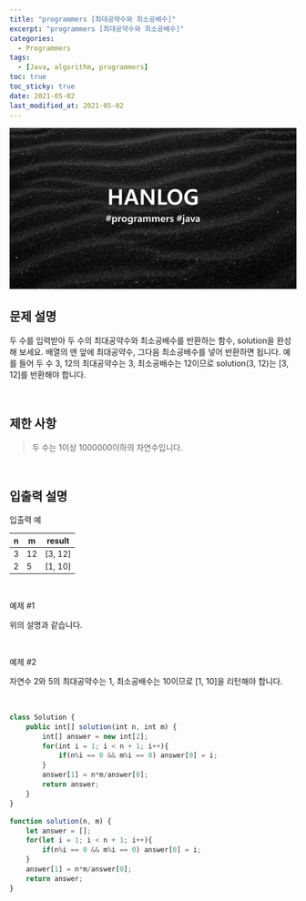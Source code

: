 ```yaml
---
title: "programmers [최대공약수와 최소공배수]"
excerpt: "programmers [최대공약수와 최소공배수]"
categories:
  - Programmers
tags:
  - [Java, algorithm, programmers]
toc: true
toc_sticky: true
date: 2021-05-02
last_modified_at: 2021-05-02
---
```


![HAN.jpg](/assets/images/programmers.png)

## 문제 설명

두 수를 입력받아 두 수의 최대공약수와 최소공배수를 반환하는 함수, solution을 완성해 보세요. 배열의 맨 앞에 최대공약수, 그다음 최소공배수를 넣어 반환하면 됩니다. 예를 들어 두 수 3, 12의 최대공약수는 3, 최소공배수는 12이므로 solution(3, 12)는 [3, 12]를 반환해야 합니다.

<br>

## 제한 사항

> 두 수는 1이상 1000000이하의 자연수입니다.

<br>

## 입출력 설명

입출력 예

|n|m|result|
|------|---|---|
|3|12|[3, 12]|
|2|5|[1, 10]|

<br>

예제 #1 <br>

위의 설명과 같습니다.

<br>

예제 #2 <br>

자연수 2와 5의 최대공약수는 1, 최소공배수는 10이므로 [1, 10]을 리턴해야 합니다.

<br>

```js
class Solution {
    public int[] solution(int n, int m) {
        int[] answer = new int[2];
        for(int i = 1; i < n + 1; i++){
            if(n%i == 0 && m%i == 0) answer[0] = i;
        }
        answer[1] = n*m/answer[0];
        return answer;
    }
}
```

```js
function solution(n, m) {
    let answer = [];
    for(let i = 1; i < n + 1; i++){
        if(n%i == 0 && m%i == 0) answer[0] = i;
    }
    answer[1] = n*m/answer[0];
    return answer;
}
```
